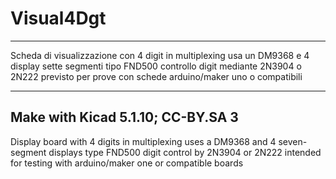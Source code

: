 # Visual4Dgt 
---
Scheda di visualizzazione con 4 digit in multiplexing
usa un DM9368 e 4 display sette segmenti tipo FND500
controllo digit mediante 2N3904 o 2N222
previsto per prove con schede arduino/maker uno o compatibili

---
Make with Kicad 5.1.10; CC-BY.SA 3
---

Display board with 4 digits in multiplexing
uses a DM9368 and 4 seven-segment displays type FND500
digit control by 2N3904 or 2N222
intended for testing with arduino/maker one or compatible boards

